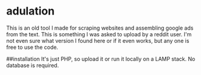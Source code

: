 # adulation
This is an old tool I made for scraping websites and assembling google ads from the text.
This is something I was asked to upload by a reddit user. I'm not even sure what version I found here or if it
even works, but any one is free to use the code.


##installation
It's just PHP, so upload it or run it locally on a LAMP stack. No database is required.
